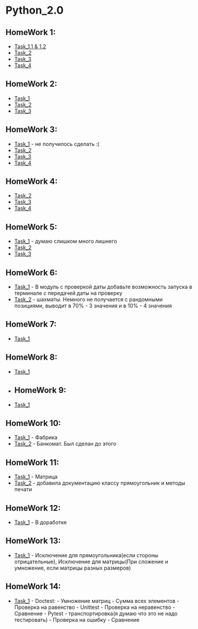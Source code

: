 # Python_2.0

## HomeWork 1:
* [Task_1.1 & 1.2](/venv/Lesson_1/Task_1.py)
* [Task_2](/venv/Lesson_1/Task_2.py)
* [Task_3](/venv/Lesson_1/Task_3.py)
* [Task_4](/venv/Lesson_1/Task_4.py)
## HomeWork 2:
* [Task_1](/venv/Bankomat/main.py)
* [Task_2](/venv/Lesson_2/Task_2.py)
* [Task_3](/venv/Lesson_2/Task_3.py)
## HomeWork 3:
* [Task_1](/venv/Lesson_3/Task_1.py) - не получилось сделать :(
* [Task_2](/venv/Lesson_3/Task_2.py)
* [Task_3](/venv/Lesson_3/Task_3.py)
* [Task_4](/venv/Lesson_3/Task_4.py)
## HomeWork 4:
* [Task_2](/venv/Lesson_4/Task_2.py)
* [Task_3](/venv/Lesson_4/Task_3.py)
* [Task_4](/venv/Bankomat/main.py)
## HomeWork 5:
* [Task_1](/venv/Lesson_5/Task_1.py) - думаю слишком много лишнего
* [Task_2](/venv/Lesson_5/Task_2.py)
* [Task_3](/venv/Lesson_5/Task_3.py)
## HomeWork 6:
* [Task_1](/venv/Lesson_6/module/Task_4.py) - В модуль с проверкой даты добавьте возможность запуска в терминале с передачей даты на проверку
* [Task_2](/venv/Lesson_6/module/chess.py) - шахматы. Немного не получается с рандомными позициями, выводит в 70% - 3 значения и в 10% - 4 значения
## HomeWork 7:
* [Task_1](/venv/Lesson_7/HW_Task.py)
## HomeWork 8:
* [Task_1](/venv/Lesson_8/HW_Task.py)
* ## HomeWork 9:
* [Task_1](/venv/Lesson_9/HW_Task.py)
## HomeWork 10:
* [Task_1](/venv/Lesson_10/HW_Task_1.py) - Фабрика
* [Task_2](/venv/Bankomat/main.py) - Банкомат. Был сделан до этого
## HomeWork 11:
* [Task_1](/venv/Lesson_11/HW_Task.py) - Матрица
* [Task_2](/venv/Lesson_11/Lesson_Task.py) - добавила документацию классу прямоугольник и методы печати
## HomeWork 12:
* [Task_1](/venv/Lesson_12/HW_Task.py) - В доработке
## HomeWork 13:
* [Task_1](/venv/Lesson_13/HW_Task.py) - Исключение для прямоугольника(если стороны отрицательные), Исключение для матрицы(При сложение и умножение, если матрицы разных размеров)
## HomeWork 14:
* [Task_1](/venv/Lesson_14/HW_Task.py) - Doctest:
                                               - Умножение матриц 
                                               - Сумма всех элементов
                                               - Проверка на равенство
                                       - Unittest
                                               - Проверка на неравенство
                                               - Сравнение
                                       - Pytest
                                               - транспортировка(я думаю что это не надо тестировать)
                                               - Проверка на ошибку
                                               - Сравнение